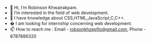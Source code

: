 - 👋 Hi, I’m Robinson Khwairakpam.
- 👀 I’m interested in the field of web development.
- 🌱 I have knowledge about CSS,HTML,JavaScript,C,C++.
- �  I am looking for internship concerning web development.
- 📫 How to reach me : Email - robsonkhzepflo@gmail.com, Phone - 8787886320

<!---
RobinsonKhwairakpam/RobinsonKhwairakpam is a ✨ special ✨ repository because its `README.md` (this file) appears on your GitHub profile.
You can click the Preview link to take a look at your changes.
--->
